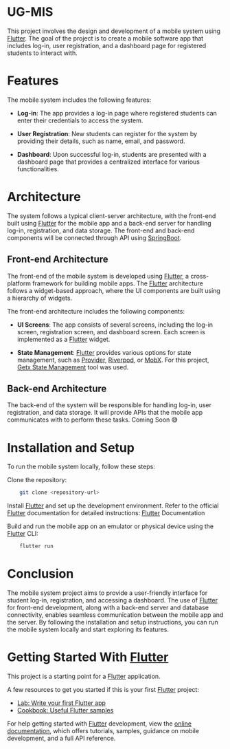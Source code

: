 # UG-MIS
This project involves the design and development of a mobile system using [Flutter](https://flutter.dev). The goal of the project is to create a mobile software app that includes log-in, user registration, and a dashboard page for registered students to interact with.

# Features
The mobile system includes the following features:

- **Log-in**: The app provides a log-in page where registered students can enter their credentials to access the system.

- **User Registration**: New students can register for the system by providing their details, such as name, email, and password.

- **Dashboard**: Upon successful log-in, students are presented with a dashboard page that provides a centralized interface for various functionalities.

# Architecture
The system follows a typical client-server architecture, with the front-end built using [Flutter](https://flutter.dev) for the mobile app and a back-end server for handling log-in, registration, and data storage. The front-end and back-end components will be connected through API using [SpringBoot](https://spring.io).

## Front-end Architecture
The front-end of the mobile system is developed using [Flutter](https://flutter.dev), a cross-platform framework for building mobile apps. The [Flutter](https://flutter.dev) architecture follows a widget-based approach, where the UI components are built using a hierarchy of widgets.

The front-end architecture includes the following components:

 - **UI Screens**: The app consists of several screens, including the log-in screen, registration screen, and dashboard screen. Each screen is implemented as a [Flutter](https://flutter.dev) widget.

- **State Management**: [Flutter](https://flutter.dev) provides various options for state management, such as [Provider](https://pub.dev/packages/provider), [Riverpod](https://pub.dev/packages/flutter_riverpod), or [MobX](https://pub.dev/packages/mobx). For this project, [Getx State Management](https://pub.dev/packages/get) tool was used.

## Back-end Architecture
The back-end of the system will be responsible for handling log-in, user registration, and data storage. It will provide APIs that the mobile app communicates with to perform these tasks. Coming Soon 😅 

<!-- The back-end architecture includes the following components:

Authentication: Implement an authentication mechanism, such as JSON Web Tokens (JWT), to secure the log-in process and protect user data.

API Endpoints: Define API endpoints for log-in, user registration, and other necessary functionalities. These endpoints handle requests from the mobile app and interact with the database.

Database: Choose a suitable database system for storing student information. Popular options include MySQL, PostgreSQL, or Firebase Realtime Database. Design the database schema to store user credentials and any additional required information. -->

# Installation and Setup
To run the mobile system locally, follow these steps:

Clone the repository:

```bash
    git clone <repository-url>
```
Install [Flutter](https://flutter.dev) and set up the development environment. Refer to the official [Flutter](https://flutter.dev) documentation for detailed instructions: [Flutter](https://flutter.dev) Documentation

Build and run the mobile app on an emulator or physical device using the [Flutter](https://flutter.dev) CLI:
``` bash
    flutter run
```
# Conclusion
The mobile system project aims to provide a user-friendly interface for student log-in, registration, and accessing a dashboard. The use of [Flutter](https://flutter.dev) for front-end development, along with a back-end server and database connectivity, enables seamless communication between the mobile app and the server. By following the installation and setup instructions, you can run the mobile system locally and start exploring its features.

# Getting Started With [Flutter](https://flutter.dev)

This project is a starting point for a [Flutter](https://flutter.dev) application.

A few resources to get you started if this is your first [Flutter](https://flutter.dev) project:

- [Lab: Write your first Flutter app](https://docs.flutter.dev/get-started/codelab)
- [Cookbook: Useful Flutter samples](https://docs.flutter.dev/cookbook)

For help getting started with [Flutter](https://flutter.dev) development, view the
[online documentation](https://docs.flutter.dev/), which offers tutorials,
samples, guidance on mobile development, and a full API reference.

